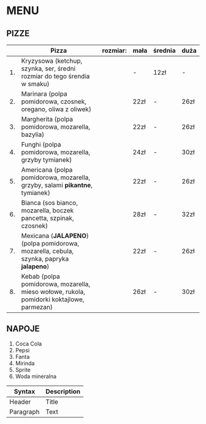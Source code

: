 # MENU
## PIZZE

|  |Pizza                                                                                       |rozmiar:     | mała | średnia | duża |
|--|--------------------------------------------------------------------------------------------|-------------|------|---------|------|
|1.| Kryzysowa (ketchup, szynka, ser, średni rozmiar do tego śrendia w smaku)                   |             |   -  |   12zł  |  -   |
|2.| Marinara (polpa pomidorowa, czosnek, oregano, oliwa z oliwek)                              |             | 22zł |    -    | 26zł |
|3.| Margherita (polpa pomidorowa, mozarella, bazylia)                                          |             | 22zł |    -    | 26zł |
|4.| Funghi (polpa pomidorowa, mozarella, grzyby tymianek)                                      |             | 24zł |    -    | 30zł |
|5.| Americana (polpa pomidorowa, mozarella, grzyby, salami **pikantne**, tymianek)             |             | 22zł |    -    | 26zł |
|6.| Bianca (sos bianco, mozarella, boczek pancetta, szpinak, czosnek)                          |             | 28zł |    -    | 32zł |
|7.| Mexicana (**JALAPENO**) (polpa pomidorowa, mozarella, cebula, szynka, papryka **jalapeno**)|             | 22zł |    -    | 26zł |
|8.| Kebab (polpa pomidorowa, mozarella, mieso wołowe, rukola, pomidorki koktajlowe, parmezan)  |             | 26zł |    -    | 30zł |

## NAPOJE

1. Coca Cola
2. Pepsi
3. Fanta
4. Mirinda
5. Sprite
6. Woda mineralna  



| Syntax | Description |
| ----------- | ----------- |
| Header | Title |
| Paragraph | Text |
